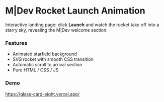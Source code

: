 # M|Dev Rocket Launch Animation

Interactive landing page: click **Launch** and watch the rocket take off into a starry sky, revealing the M|Dev welcome section.

### Features
- Animated starfield background
- SVG rocket with smooth CSS transition
- Automatic scroll to arrival section
- Pure HTML / CSS / JS

### Demo
https://glass-card-eight.vercel.app/